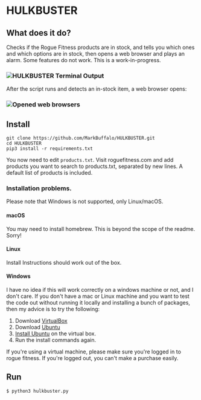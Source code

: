 # HULKBUSTER

## What does it do?

Checks if the Rogue Fitness products are in stock, and tells you which ones and which options are in stock, then opens a web browser and plays an alarm. Some features do not work. This is a work-in-progress.

### ![HULKBUSTER Terminal Output](https://i.imgur.com/8s4dtDo.gif)

After the script runs and detects an in-stock item, a web browser opens:

### ![Opened web browsers](https://i.imgur.com/QCPwowr.png)


## Install
```
git clone https://github.com/MarkBuffalo/HULKBUSTER.git
cd HULKBUSTER 
pip3 install -r requirements.txt
```
You now need to edit `products.txt`. Visit roguefitness.com and add products you want to search to products.txt, separated by new lines. A default list of products is included.

### Installation problems. 

Please note that Windows is not supported, only Linux/macOS. 

#### macOS

You may need to install homebrew. This is beyond the scope of the readme. Sorry!

#### Linux

Install Instructions should work out of the box.

#### Windows  
I have no idea if this will work correctly on a windows machine or not, and I don't care. If you don't have a mac or Linux machine and you want to test the code out without running it locally and installing a bunch of packages, then my advice is to try the following:

1. Download [VirtualBox](https://www.virtualbox.org/wiki/Downloads)
2. Download [Ubuntu](https://ubuntu.com/download/desktop)
3. [Install Ubuntu](https://www.youtube.com/watch?v=diIW3fgewhI) on the virtual box.
4. Run the install commands again.

If you're using a virtual machine, please make sure you're logged in to rogue fitness. If you're logged out, you can't make a purchase easily. 

## Run 
```
$ python3 hulkbuster.py
```
